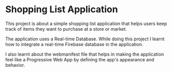 # Shopping List Application
This project is about a simple shopping list  application that helps users keep track of items they
want to purchase at a store or market.

The application uses a Real-time Database.
While doing this project I learnt how to integrate a real-time Firebase database in the
application.

I also learnt about the webmanifest file that helps in making the application feel like a
Progressive Web App by defining the app's appearance and behavior.
